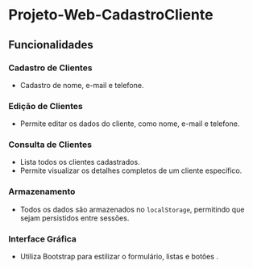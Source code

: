 # Projeto-Web-CadastroCliente



## Funcionalidades

### Cadastro de Clientes
- Cadastro de nome, e-mail e telefone.

### Edição de Clientes
- Permite editar os dados do cliente, como nome, e-mail e telefone.

### Consulta de Clientes
- Lista todos os clientes cadastrados.
- Permite visualizar os detalhes completos de um cliente específico.

### Armazenamento
- Todos os dados são armazenados no `localStorage`, permitindo que sejam persistidos entre sessões.

### Interface Gráfica
- Utiliza Bootstrap para estilizar o formulário, listas e botões .
